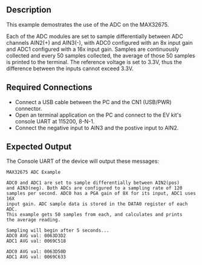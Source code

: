 ## Description

This example demostrates the use of the ADC on the MAX32675.

Each of the ADC modules are set to sample differentially between ADC channels AIN2(+) and AIN3(-), with ADC0 configured with an 8x input gain and ADC1 configured with a 16x input gain. Samples are continuously collected and every 50 samples collected, the average of those 50 samples is printed to the terminal. The reference voltage is set to 3.3V, thus the difference between the inputs cannot exceed 3.3V.

## Required Connections

-   Connect a USB cable between the PC and the CN1 (USB/PWR) connector.
-   Open an terminal application on the PC and connect to the EV kit's console UART at 115200, 8-N-1.
-	Connect the negative input to AIN3 and the postive input to AIN2.

## Expected Output

The Console UART of the device will output these messages:

```
MAX32675 ADC Example

ADC0 and ADC1 are set to sample differentially between AIN2(pos)
and AIN3(neg). Both ADCs are configured to a sampling rate of 120
samples per second. ADC0 has a PGA gain of 8X for its input, ADC1 uses 16X
input gain. ADC sample data is stored in the DATA0 register of each ADC.
This example gets 50 samples from each, and calculates and prints
the average reading.

Sampling will begin after 5 seconds...
ADC0 AVG val: 0063D3D2
ADC1 AVG val: 0069C518

ADC0 AVG val: 0063D50D
ADC1 AVG val: 0069C633
```
